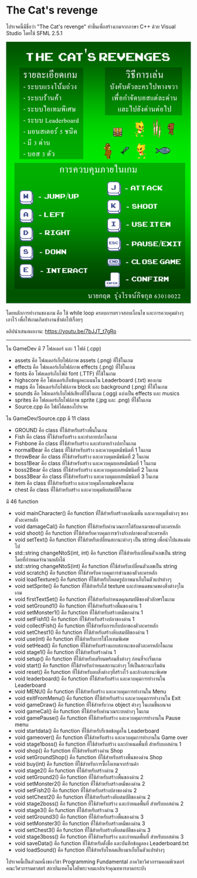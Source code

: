 # The Cat's revenge
โปรเจคนี้มีชื่อว่า "The Cat's revenge" ทำขึ้นเพื่อสร้างเกมจากภาษา C++ ด้วย Visual Studio โดยใช้ SFML 2.5.1

![alt text](https://github.com/tsunafield1/The_Cat_revenge/blob/master/Infographics.png?raw=true)

โดยหลักการทำงานของเกม คือ ใช้ while loop ครอบการตรวจสอบเงื่อนไข และการควบคุมต่างๆ เอาไว้ เพื่อให้เกมเกิดทำงานซ้ำต่อไปเรื่อยๆ

คลิปนำเสนอผลงาน: https://youtu.be/7bJJT_t7gRo

-------------------------------------------------------------------------------------------------------------------------------------------------------------------------

ใน GameDev มี 7 โฟลเดอร์ และ 1 ไฟล์ (.cpp)
- assets คือ โฟลเดอร์เก็บไฟล์ภาพ assets (.png) ที่ใช้ในเกม
- effects คือ โฟลเดอร์เก็บไฟล์ภาพ effects (.png) ที่ใช้ในเกม
- fonts คือ โฟลเดอร์เก็บไฟล์ font (.TTF) ที่ใช้ในเกม
- highscore คือ โฟลเดอร์เก็บข้อมูลคะแนนใน Leaderboard (.txt) ของเกม
- maps คือ โฟลเดอร์เก็บไฟล์ภาพ block และ background (.png) ที่ใช้ในเกม
- sounds คือ โฟลเดอร์เก็บไฟล์เสียงที่ใช้ในเกม (.ogg) แบ่งเป็น effects และ musics
- sprites คือ โฟลเดอร์เก็บไฟล์ภาพ sprite (.jpg และ .png) ที่ใช้ในเกม
- Source.cpp คือ ไฟล์โค้ดของโปรเจค

ใน GameDev/Source.cpp มี 11 class
- GROUND คือ class ที่ใช้สำหรับสร้างพื้นในเกม
- Fish คือ class ที่ใช้สำหรับสร้าง และทำลายปลาในเกม
- Fishbone คือ class ที่ใช้สำหรับสร้าง และทำลายก้างปลาในเกม
- normalBear คือ class ที่ใช้สำหรับสร้าง และควบคุมหมีชนิดที่ 1 ในเกม
- throwBear คือ class ที่ใช้สำหรับสร้าง และควบคุมหมีชนิดที่ 2 ในเกม
- boss1Bear คือ class ที่ใช้สำหรับสร้าง และควบคุมบอสหมีชนิดที่ 1 ในเกม
- boss2Bear คือ class ที่ใช้สำหรับสร้าง และควบคุมบอสหมีชนิดที่ 2 ในเกม
- boss3Bear คือ class ที่ใช้สำหรับสร้าง และควบคุมบอสหมีชนิดที่ 3 ในเกม
- item คือ class ที่ใช้สำหรับสร้าง และควบคุมไอเทมพิเศษในเกม
- chest คือ class ที่ใช้สำหรับสร้าง และควบคุมหีบสมบัติในเกม

มี 46 function
- void mainCharacter() คือ function ที่ใช้สำหรับสร้างแอนิเมชั่น และควบคุมสิ่งต่างๆ ของตัวละครหลัก
- void damageCal() คือ function ที่ใช้สำหรับคำนวณการได้รับดาเมจของตัวละครหลัก
- void shoot() คือ function ที่ใช้สำหรับควบคุมการขว้างก้างปลาของตัวละครหลัก
- void setText() คือ function ที่ใช้สำหรับเปลี่ยนสถานะต่างๆ เป็น string เพื่อนำไปแสดงต่อไป
- std::string changeNtoS(int, int) คือ function ที่ใช้สำหรับเปลี่ยนตัวเลขเป็น string โดยที่กำหนดจำนวนหลักได้
- std::string changeNtoS(int) คือ function ที่ใช้สำหรับเปลี่ยนตัวเลขเป็น string
- void scratch() คือ function ที่ใช้สำหรับควบคุมการข่วนของตัวละครหลัก
- void loadTexture() คือ function ที่ใช้สำหรับโหลดรูปภาพมาเก็บในตัวแปรต่างๆ
- void setSprite() คือ function ที่ใช้สำหรับใส่ texture และกำหนดขนาดของสิ่งต่างๆในเกม
- void firstTextSet() คือ function ที่ใช้สำหรับกำหนดคุณสมบัติของตัวอักษรในเกม
- void setGround1() คือ function ที่ใช้สำหรับสร้างพื้นของด่าน 1
- void setMonster1() คือ function ที่ใช้สำหรับสร้างหมีของด่าน 1
- void setFish1() คือ function ที่ใช้สำหรับสร้างปลาของด่าน 1
- void collectFish() คือ function ที่ใช้สำหรับการเก็บปลาของตัวละครหลัก
- void setChest1() คือ function ที่ใช้สำหรับสร้างหีบสมบัติของด่าน 1
- void use(int) คือ function ที่ใช้สำหรับการใช้ไอเทมพิเศษ
- void setHead() คือ function ที่ใช้สำหรับสร้างแถบสถานะของตัวละครหลักในเกม
- void stage1() คือ function ที่ใช้สำหรับสร้างด่าน 1
- void setup() คือ function ที่ใช้สำหรับเตรียมพร้อมสิ่งต่างๆ ก่อนที่จะเริ่มเกม
- void start() คือ function ที่ใช้สำหรับกำหนดสถานะต่างๆ ให้เป็นสถานะเริ่มต้น
- void reset() คือ function ที่ใช้สำหรับลบสิ่งต่างๆที่สร้างไว้ และล้างสถานะพิเศษ
- void leaderboard() คือ function ที่ใช้สำหรับสร้าง และควบคุมการทำงานใน Leaderboard
- void MENU() คือ function ที่ใช้สำหรับสร้าง และควบคุมการทำงานใน Menu
- void exitFromMenu() คือ function ที่ใช้สำหรับสร้าง และควบคุมการทำงานใน Exit
- void gameDraw() คือ function ที่ใช้สำหรับวาด object ต่างๆ ในเกมขึ้นบนจอ
- void gameCal() คือ function ที่ใช้สำหรับคำนวณระบบต่างๆ ในเกม
- void gamePause() คือ function ที่ใช้สำหรับสร้าง และควบคุมการทำงานใน Pause menu
- void startdata() คือ function ที่ใช้สำหรับรีเซตข้อมูลใน Leaderboard
- void gameover() คือ function ที่ใช้สำหรับสร้าง และควบคุมการทำงานใน Game over
- void stage1boss() คือ function ที่ใช้สำหรับสร้าง และกำหนดพื้นที่ สำหรับบอสด่าน 1
- void shop() คือ function ที่ใช้สำหรับสร้างด่าน Shop
- void setGroundShop() คือ function ที่ใช้สำหรับสร้างพื้นของด่าน Shop
- void buy(int) คือ function ที่ใช้สำหรับการซื้อไอเทมจากร้านค้า
- void stage2() คือ function ที่ใช้สำหรับสร้างด่าน 2
- void setGround2() คือ function ที่ใช้สำหรับสร้างพื้นของด่าน 2
- void setMonster2() คือ function ที่ใช้สำหรับสร้างหมีของด่าน 2
- void setFish2() คือ function ที่ใช้สำหรับสร้างปลาของด่าน 2
- void setChest2() คือ function ที่ใช้สำหรับสร้างหีบสมบัติของด่าน 2
- void stage2boss() คือ function ที่ใช้สำหรับสร้าง และกำหนดพื้นที่ สำหรับบอสด่าน 2
- void stage3() คือ function ที่ใช้สำหรับสร้างด่าน 3
- void setGround3() คือ function ที่ใช้สำหรับสร้างพื้นของด่าน 3
- void setMonster3() คือ function ที่ใช้สำหรับสร้างหมีของด่าน 3
- void setChest3() คือ function ที่ใช้สำหรับสร้างหีบสมบัติของด่าน 3
- void stage3boss() คือ function ที่ใช้สำหรับสร้าง และกำหนดพื้นที่ สำหรับบอสด่าน 3
- void saveData() คือ function ที่ใช้สำหรับตั้งชื่อ และบันทึกข้อมูลลง Leaderboard.txt
- void loadSound() คือ function ที่ใช้สำหรับโหลดเสียงมาเก็บในตัวแปรต่างๆ

โปรเจคนี้เป็นส่วนหนึ่งของวิชา Programming Fundamental ภาควิชาวิศวกรรมคอมพิวเตอร์ คณะวิศวกรรมศาสตร์ สถาบันเทคโนโลยีพระจอมเกล้าเจ้าคุณทหารลาดกระบัง
